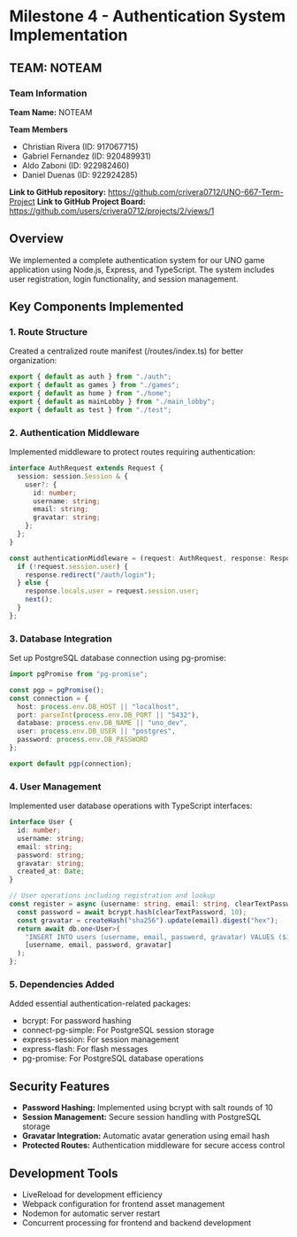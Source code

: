 # Milestone 4 - Authentication System Implementation

## TEAM: NOTEAM

### Team Information
**Team Name:** NOTEAM

**Team Members**
- Christian Rivera (ID: 917067715)
- Gabriel Fernandez (ID: 920489931)
- Aldo Zaboni (ID: 922982460)
- Daniel Duenas (ID: 922924285)

**Link to GitHub repository:** https://github.com/crivera0712/UNO-667-Term-Project
**Link to GitHub Project Board:** https://github.com/users/crivera0712/projects/2/views/1

## Overview

We implemented a complete authentication system for our UNO game application using Node.js, Express, and TypeScript. The system includes user registration, login functionality, and session management.

## Key Components Implemented

### 1. Route Structure

Created a centralized route manifest (/routes/index.ts) for better organization:

```typescript
export { default as auth } from "./auth";
export { default as games } from "./games";
export { default as home } from "./home";
export { default as mainLobby } from "./main_lobby";
export { default as test } from "./test";
```

### 2. Authentication Middleware

Implemented middleware to protect routes requiring authentication:

```typescript
interface AuthRequest extends Request {
  session: session.Session & {
    user?: {
      id: number;
      username: string;
      email: string;
      gravatar: string;
    };
  };
}

const authenticationMiddleware = (request: AuthRequest, response: Response, next: NextFunction) => {
  if (!request.session.user) {
    response.redirect("/auth/login");
  } else {
    response.locals.user = request.session.user;
    next();
  }
};
```

### 3. Database Integration

Set up PostgreSQL database connection using pg-promise:

```typescript
import pgPromise from "pg-promise";

const pgp = pgPromise();
const connection = {
  host: process.env.DB_HOST || "localhost",
  port: parseInt(process.env.DB_PORT || "5432"),
  database: process.env.DB_NAME || "uno_dev",
  user: process.env.DB_USER || "postgres",
  password: process.env.DB_PASSWORD
};

export default pgp(connection);
```

### 4. User Management

Implemented user database operations with TypeScript interfaces:

```typescript
interface User {
  id: number;
  username: string;
  email: string;
  password: string;
  gravatar: string;
  created_at: Date;
}

// User operations including registration and lookup
const register = async (username: string, email: string, clearTextPassword: string): Promise<User> => {
  const password = await bcrypt.hash(clearTextPassword, 10);
  const gravatar = createHash("sha256").update(email).digest("hex");
  return await db.one<User>(
    "INSERT INTO users (username, email, password, gravatar) VALUES ($1, $2, $3, $4) RETURNING *",
    [username, email, password, gravatar]
  );
};
```

### 5. Dependencies Added

Added essential authentication-related packages:
- bcrypt: For password hashing
- connect-pg-simple: For PostgreSQL session storage
- express-session: For session management
- express-flash: For flash messages
- pg-promise: For PostgreSQL database operations

## Security Features

- **Password Hashing:** Implemented using bcrypt with salt rounds of 10
- **Session Management:** Secure session handling with PostgreSQL storage
- **Gravatar Integration:** Automatic avatar generation using email hash
- **Protected Routes:** Authentication middleware for secure access control

## Development Tools

- LiveReload for development efficiency
- Webpack configuration for frontend asset management
- Nodemon for automatic server restart
- Concurrent processing for frontend and backend development